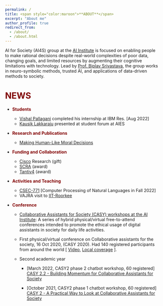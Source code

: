 ```yaml
---
permalink: /
title: <span style="color:maroon">**ABOUT**</span>
excerpt: "About me"
author_profile: true
redirect_from: 
  - /about/
  - /about.html
---
```


AI for Society (AI4S) group at the [AI Institute](https://aiisc.ai/) is focused on enabling people to make rational decisions despite real-world complexities of poor data, changing goals, and limited resources by augmenting their cognitive limitations with technology. Lead by [Prof. Biplav Srivastava](https://sites.google.com/site/biplavsrivastava), the group works in neuro-symbolic methods, trusted AI, and applications of data-driven methods to society.





<span style="color:maroon">**NEWS**</span>
======



 * <span style="color:maroon">**Students**</span>
    * [Vishal Pallagani](https://www.linkedin.com/in/vishalpallagani/)  completed his internship at IBM Res. [Aug 2022]
    * [Kausik Lakkaraju](https://kausik-l.github.io/) presented at student forum at AIES
 * <span style="color:maroon">**Research and Publications**</span>
    * [Making Human-Like Moral Decisions](https://dl.acm.org/doi/10.1145/3514094.3534174)   
 * <span style="color:maroon">**Funding and Collaboration**</span>
    * [Cisco](http://www.cisco.com/) Research (gift)
    * [SCRA](https://www.scra.org/) (award)
    * [Tantiv4](https://www.tantiv4.com/) (award)
 * <span style="color:maroon">**Activities and Teaching**</span>
    * [CSEC-771](https://sites.google.com/site/biplavsrivastava/teaching/csce-771-computer-processing-of-natural-language?authuser=0) [Computer Processing of Natural Languages in Fall 2022]
    * VAJRA visit to [IIT-Roorkee](https://www.iitr.ac.in/)
 
 * <span style="color:maroon">**Conference**</span>
   * [Collaborative Assistants for Society (CASY) workshops at the AI Institute](https://casy.aiisc.ai/):  A series of hybrid physical/virtual free-to-attend conferences intended to promote the ethical usage of digital assistants in society for daily life activities. 

   * First physical/virtual conference on Collaborative assistants for the society, 16 Oct 2020, (CASY 2020). Had 140 registered participants from around the world [ [Video](https://www.youtube.com/watch?v=tPkdZ1h2aSQ&feature=youtu.be), [Local coverage](https://www.sc.edu/study/colleges_schools/engineering_and_computing/news_events/news/2020/casy2020.php) ]. 

   * Second academic year

      * [March 2022, CASY2  phase 2 chatbot workshop, 60 registered]  [CASY 2.2 - Building Momentum for Collaborative Assistants for Society](https://www.linkedin.com/pulse/casy-22-building-momentum-collaborative-assistants-srivastava/)

      * [October 2021, CASY2  phase 1 chatbot workshop, 60 registered]  [CASY 2 - A Practical Way to Look at Collaborative Assistants for Society](https://www.linkedin.com/pulse/casy-2-practical-way-look-collaborative-assistants-srivastava/)





